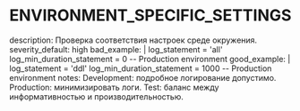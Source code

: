# ENVIRONMENT_SPECIFIC_SETTINGS

description: Проверка соответствия настроек среде окружения.
severity_default: high
bad_example: |
log_statement = 'all'
log_min_duration_statement = 0
-- Production environment
good_example: |
log_statement = 'ddl'
log_min_duration_statement = 1000
-- Production environment
notes: Development: подробное логирование допустимо. Production: минимизировать логи. Test: баланс между информативностью и производительностью.

